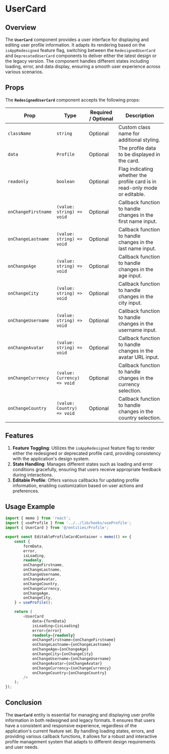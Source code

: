 # UserCard 

## Overview
The **`UserCard`** component provides a user interface for displaying and editing user profile information. 
It adapts its rendering based on the `isAppRedesigned` feature flag, switching between the `RedesignedUserCard` and `DeprecatedUserCard` components to deliver either the latest design or the legacy version. 
The component handles different states including loading, error, and data display, ensuring a smooth user experience across various scenarios.

## Props
The **`RedesignedUserCard`** component accepts the following props:

| Prop                | Type                           | Required / Optional | Description                                                                            |
|---------------------|--------------------------------|----------------------|----------------------------------------------------------------------------------------|
| `className`          | `string`                        | Optional             | Custom class name for additional styling.                                              |
| `data`               | `Profile`               | Optional             | The profile data to be displayed in the card.                                           |
| `readonly`           | `boolean`                       | Optional              | Flag indicating whether the profile card is in read-only mode or editable.             |
| `onChangeFirstname`  | `(value: string) => void`       | Optional              | Callback function to handle changes in the first name input.                           |
| `onChangeLastname`   | `(value: string) => void`       | Optional              | Callback function to handle changes in the last name input.                            |
| `onChangeAge`        | `(value: string) => void`       | Optional              | Callback function to handle changes in the age input.                                  |
| `onChangeCity`       | `(value: string) => void`       | Optional              | Callback function to handle changes in the city input.                                 |
| `onChangeUsername`   | `(value: string) => void`       | Optional              | Callback function to handle changes in the username input.                             |
| `onChangeAvatar`     | `(value: string) => void`       | Optional              | Callback function to handle changes in the avatar URL input.                            |
| `onChangeCurrency`   | `(value: Currency) => void`       | Optional              | Callback function to handle changes in the currency selection.                         |
| `onChangeCountry`    | `(value: Country) => void`       | Optional              | Callback function to handle changes in the country selection.                          |


## Features
1. **Feature Toggling**: Utilizes the `isAppRedesigned` feature flag to render either the redesigned or deprecated profile card, providing consistency with the application's design system.
2. **State Handling**: Manages different states such as loading and error conditions gracefully, ensuring that users receive appropriate feedback during interactions.
3. **Editable Profile**: Offers various callbacks for updating profile information, enabling customization based on user actions and preferences.



## Usage Example
```typescript jsx
import { memo } from 'react';
import { useProfile } from '../../lib/hooks/useProfile';
import { UserCard } from '@/entities/Profile';

export const EditableProfileCardContainer = memo(() => {
    const {
        formData,
        error,
        isLoading,
        readonly,
        onChangeFirstname,
        onChangeLastname,
        onChangeUsername,
        onChangeAvatar,
        onChangeCountry,
        onChangeCurrency,
        onChangeAge,
        onChangeCity,
    } = useProfile();

    return (
        <UserCard
            data={formData}
            isLoading={isLoading}
            error={error}
            readonly={readonly}
            onChangeFirstname={onChangeFirstname}
            onChangeLastname={onChangeLastname}
            onChangeAge={onChangeAge}
            onChangeCity={onChangeCity}
            onChangeUsername={onChangeUsername}
            onChangeAvatar={onChangeAvatar}
            onChangeCurrency={onChangeCurrency}
            onChangeCountry={onChangeCountry}
        />
    );
});
```
## Conclusion
The **`UserCard`** entity is essential for managing and displaying user profile information in both redesigned and legacy formats. It ensures that users have a consistent and responsive experience, regardless of the application's current feature set. By handling loading states, errors, and providing various callback functions, it allows for a robust and interactive profile management system that adapts to different design requirements and user needs.
